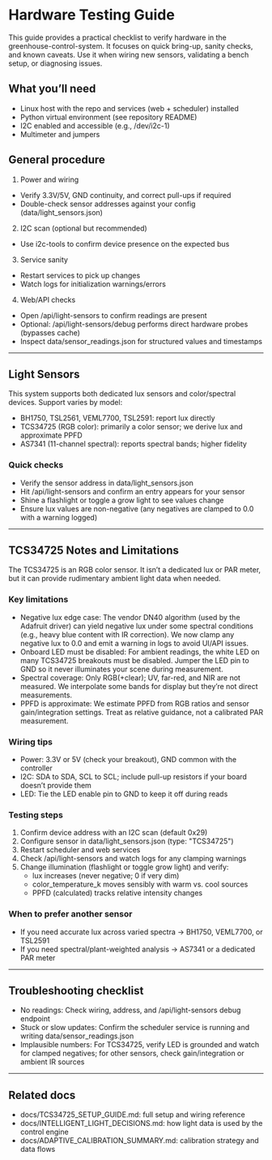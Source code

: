 # Hardware Testing Guide

This guide provides a practical checklist to verify hardware in the greenhouse-control-system. It focuses on quick bring-up, sanity checks, and known caveats. Use it when wiring new sensors, validating a bench setup, or diagnosing issues.

## What you’ll need
- Linux host with the repo and services (web + scheduler) installed
- Python virtual environment (see repository README)
- I2C enabled and accessible (e.g., /dev/i2c-1)
- Multimeter and jumpers

## General procedure
1) Power and wiring
- Verify 3.3V/5V, GND continuity, and correct pull-ups if required
- Double-check sensor addresses against your config (data/light_sensors.json)

2) I2C scan (optional but recommended)
- Use i2c-tools to confirm device presence on the expected bus

3) Service sanity
- Restart services to pick up changes
- Watch logs for initialization warnings/errors

4) Web/API checks
- Open /api/light-sensors to confirm readings are present
- Optional: /api/light-sensors/debug performs direct hardware probes (bypasses cache)
- Inspect data/sensor_readings.json for structured values and timestamps

---

## Light Sensors
This system supports both dedicated lux sensors and color/spectral devices. Support varies by model:
- BH1750, TSL2561, VEML7700, TSL2591: report lux directly
- TCS34725 (RGB color): primarily a color sensor; we derive lux and approximate PPFD
- AS7341 (11-channel spectral): reports spectral bands; higher fidelity

### Quick checks
- Verify the sensor address in data/light_sensors.json
- Hit /api/light-sensors and confirm an entry appears for your sensor
- Shine a flashlight or toggle a grow light to see values change
- Ensure lux values are non-negative (any negatives are clamped to 0.0 with a warning logged)

---

## TCS34725 Notes and Limitations
The TCS34725 is an RGB color sensor. It isn’t a dedicated lux or PAR meter, but it can provide rudimentary ambient light data when needed.

### Key limitations
- Negative lux edge case: The vendor DN40 algorithm (used by the Adafruit driver) can yield negative lux under some spectral conditions (e.g., heavy blue content with IR correction). We now clamp any negative lux to 0.0 and emit a warning in logs to avoid UI/API issues.
- Onboard LED must be disabled: For ambient readings, the white LED on many TCS34725 breakouts must be disabled. Jumper the LED pin to GND so it never illuminates your scene during measurement.
- Spectral coverage: Only RGB(+clear); UV, far-red, and NIR are not measured. We interpolate some bands for display but they’re not direct measurements.
- PPFD is approximate: We estimate PPFD from RGB ratios and sensor gain/integration settings. Treat as relative guidance, not a calibrated PAR measurement.

### Wiring tips
- Power: 3.3V or 5V (check your breakout), GND common with the controller
- I2C: SDA to SDA, SCL to SCL; include pull-up resistors if your board doesn’t provide them
- LED: Tie the LED enable pin to GND to keep it off during reads

### Testing steps
1) Confirm device address with an I2C scan (default 0x29)
2) Configure sensor in data/light_sensors.json (type: "TCS34725")
3) Restart scheduler and web services
4) Check /api/light-sensors and watch logs for any clamping warnings
5) Change illumination (flashlight or toggle grow light) and verify:
   - lux increases (never negative; 0 if very dim)
   - color_temperature_k moves sensibly with warm vs. cool sources
   - PPFD (calculated) tracks relative intensity changes

### When to prefer another sensor
- If you need accurate lux across varied spectra → BH1750, VEML7700, or TSL2591
- If you need spectral/plant-weighted analysis → AS7341 or a dedicated PAR meter

---

## Troubleshooting checklist
- No readings: Check wiring, address, and /api/light-sensors debug endpoint
- Stuck or slow updates: Confirm the scheduler service is running and writing data/sensor_readings.json
- Implausible numbers: For TCS34725, verify LED is grounded and watch for clamped negatives; for other sensors, check gain/integration or ambient IR sources

---

## Related docs
- docs/TCS34725_SETUP_GUIDE.md: full setup and wiring reference
- docs/INTELLIGENT_LIGHT_DECISIONS.md: how light data is used by the control engine
- docs/ADAPTIVE_CALIBRATION_SUMMARY.md: calibration strategy and data flows
